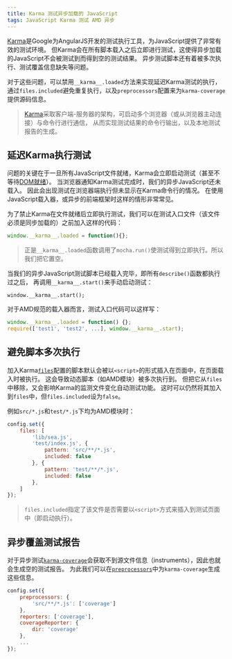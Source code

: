 ```yaml
---
title: Karma 测试异步加载的 JavaScript
tags: JavaScript Karma 测试 AMD 异步
---
```


[Karma][karma]是Google为AngularJS开发的测试执行工具，为JavaScript提供了非常有效的测试环境。
但Karma会在所有脚本载入之后立即进行测试，这使得异步加载的JavaScript不会被测试到而得到空的测试结果。
异步测试脚本还有着被多次执行、测试覆盖信息缺失等问题。

对于这些问题，可以禁用`__karma__.loaded`方法来实现延迟Karma测试的执行，
通过`files.included`避免重复执行，以及`preprocessors`配置来为`karma-coverage`提供源码信息。

> [Karma][karma]采取客户端-服务器的架构，可启动多个浏览器（或从浏览器主动连接）与命令行进行通信，
> 从而实现测试结果的命令行输出，以及本地测试报告的生成。

<!--more-->

## 延迟Karma执行测试

问题的关键在于一旦所有JavaScript文件就绪，Karma会立即启动测试（甚至不等待[DOM就绪][dom-ready]）。
当浏览器通知Karma测试完成时，我们的异步JavaScript还未载入。
因此会出现测试在浏览器端执行但未显示在Karma命令行的情况。
在使用JavaScript载入器，或异步的前端框架时这样的情形非常常见。

为了禁止Karma在文件就绪后立即执行测试，我们可以在测试入口文件（该文件必须是同步加载的）之前加入这样的代码：

```javascript
window.__karma__.loaded = function(){};
```

> 正是`__karma__.loaded`函数调用了`mocha.run()`使测试得到立即执行。所以我们把它置空。

当我们的异步JavaScript测试脚本已经载入完毕，即所有`describe()`函数都执行过之后，
再调用`__karma__.start()`来手动启动测试：

```
window.__karma__.start();
```

对于AMD规范的载入器而言，测试入口代码可以这样写：

```javascript
window.__karma__.loaded = function() {};
require(['test1', 'test2', ...], window.__karma__.start);
```

## 避免脚本多次执行

加入Karma[`files`][files]配置的脚本默认会被以`<script>`的形式插入在页面中，在页面载入时被执行。
这会导致动态脚本（如AMD模块）被多次执行到。
但把它从`files`中移除，又会影响Karma的监测文件变化自动测试功能。
这时可以仍然将其加入到`files`中，但`files.included`设为`false`。

例如`src/*.js`和`test/*.js`下均为AMD模块时：

```javascript
config.set({
    files: [
        'lib/sea.js',
        'test/index.js', {
            pattern: 'src/**/*.js',
            included: false
        }, {
            pattern: 'test/**/*.js',
            included: false
        },
    ]
});
```

> `files.included`指定了该文件是否需要以`<script>`方式来插入到测试页面中（即启动执行）。

## 异步覆盖测试报告

对于异步测试[`karma-coverage`][coverage]会获取不到源文件信息（instruments），因此也就会生成空的测试报告。
为此我们可以在[`preprocessors`][pre-pro]中为`karma-coverage`生成这些信息。

```javascript
config.set({
    preprocessors: {
        'src/**/*.js': ['coverage']
    },
    reporters: ['coverage'],
    coverageReporter: {
        dir: 'coverage'
    },
    ...
});
```

[karma]: https://karma-runner.github.io/1.0/index.html
[dom-ready]: /2016/05/14/binding-document-ready-event.html
[files]: https://karma-runner.github.io/1.0/config/files.html
[pre-pro]: https://karma-runner.github.io/1.0/config/preprocessors.html
[coverage]: https://github.com/karma-runner/karma-coverage
